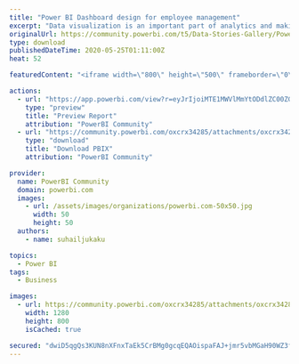 ```yaml
---
title: "Power BI Dashboard design for employee management"
excerpt: "Data visualization is an important part of analytics and making these dashboards stand out is an important part of the process. Integrating"
originalUrl: https://community.powerbi.com/t5/Data-Stories-Gallery/Power-BI-Dashboard-design-for-employee-management/m-p/1117324
type: download
publishedDateTime: 2020-05-25T01:11:00Z
heat: 52

featuredContent: "<iframe width=\"800\" height=\"500\" frameborder=\"0\" src=\"https://app.powerbi.com/view?r=eyJrIjoiMTE1MWVlMmYtODdlZC00ZGY5LWIwNzktODJhMDU4MTNjZGRmIiwidCI6ImNiMWMyNWNiLTlkZWYtNGY0My04MThlLWQ1NmMyNjMzNTk1NSJ9\"></iframe>"

actions:
  - url: "https://app.powerbi.com/view?r=eyJrIjoiMTE1MWVlMmYtODdlZC00ZGY5LWIwNzktODJhMDU4MTNjZGRmIiwidCI6ImNiMWMyNWNiLTlkZWYtNGY0My04MThlLWQ1NmMyNjMzNTk1NSJ9"
    type: "preview"
    title: "Preview Report"
    attribution: "PowerBI Community"
  - url: "https://community.powerbi.com/oxcrx34285/attachments/oxcrx34285/DataStoriesGallery/3995/2/Head%20Count%20New.pbix"
    type: "download"
    title: "Download PBIX"
    attribution: "PowerBI Community"

provider:
  name: PowerBI Community
  domain: powerbi.com
  images:
    - url: /assets/images/organizations/powerbi.com-50x50.jpg
      width: 50
      height: 50
  authors:
    - name: suhailjukaku

topics:
  - Power BI
tags:
  - Business

images:
  - url: https://community.powerbi.com/oxcrx34285/attachments/oxcrx34285/DataStoriesGallery/3995/1/Web%201280%20%E2%80%93%201.png
    width: 1280
    height: 800
    isCached: true

secured: "dwiD5qgQs3KUN8nXFnxTaEk5CrBMg0gcqEQAOispaFAJ+jmr5vbMGaH90WZ3faTDiSxvhRo9eI+KDlp/nN9KfHHzq9+HhnPUL77a1OZIjYpXgN6JgTd8T1Zr3rXqD8l1kox5BXyWmFUH5nMicSTFNllXSNTFdtYBgCSPCXDPZDBpnY46FV/sik1Lomw8o7mlJzKd3SsjIyTY+c0Ss4G8qysD0vAWWXCtxyHsnc4EjRRamLfKLuT7VKWOYs3Vp5euk14QdriMYaOhTHUq+qS+OWkjtPi8/qd8UIKgmMabPrlCwjDW+dnYGqjmbc2mbgAO0WF+DztunwttrlxDlU0kxTYVWifZYthe6MV2V4TNmPazA06iKYYiS7tP33ZJSea+Ur6bVocTgsig0SpRjvET5A==;87lvxURHesepvfwFzwja0g=="
---
```


